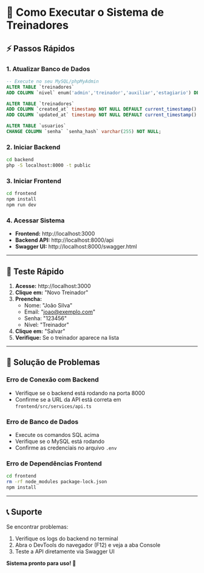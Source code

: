 # 🚀 Como Executar o Sistema de Treinadores

## ⚡ Passos Rápidos

### 1. Atualizar Banco de Dados
```sql
-- Execute no seu MySQL/phpMyAdmin
ALTER TABLE `treinadores` 
ADD COLUMN `nivel` enum('admin','treinador','auxiliar','estagiario') DEFAULT 'treinador' AFTER `observacoes`;

ALTER TABLE `treinadores` 
ADD COLUMN `created_at` timestamp NOT NULL DEFAULT current_timestamp() AFTER `ativo`,
ADD COLUMN `updated_at` timestamp NOT NULL DEFAULT current_timestamp() ON UPDATE current_timestamp() AFTER `created_at`;

ALTER TABLE `usuarios` 
CHANGE COLUMN `senha` `senha_hash` varchar(255) NOT NULL;
```

### 2. Iniciar Backend
```bash
cd backend
php -S localhost:8000 -t public
```

### 3. Iniciar Frontend
```bash
cd frontend
npm install
npm run dev
```

### 4. Acessar Sistema
- **Frontend:** http://localhost:3000
- **Backend API:** http://localhost:8000/api
- **Swagger UI:** http://localhost:8000/swagger.html

---

## 🧪 Teste Rápido

1. **Acesse:** http://localhost:3000
2. **Clique em:** "Novo Treinador"
3. **Preencha:**
   - Nome: "João Silva"
   - Email: "joao@exemplo.com"
   - Senha: "123456"
   - Nível: "Treinador"
4. **Clique em:** "Salvar"
5. **Verifique:** Se o treinador aparece na lista

---

## 🔧 Solução de Problemas

### Erro de Conexão com Backend
- Verifique se o backend está rodando na porta 8000
- Confirme se a URL da API está correta em `frontend/src/services/api.ts`

### Erro de Banco de Dados
- Execute os comandos SQL acima
- Verifique se o MySQL está rodando
- Confirme as credenciais no arquivo `.env`

### Erro de Dependências Frontend
```bash
cd frontend
rm -rf node_modules package-lock.json
npm install
```

---

## 📞 Suporte

Se encontrar problemas:
1. Verifique os logs do backend no terminal
2. Abra o DevTools do navegador (F12) e veja a aba Console
3. Teste a API diretamente via Swagger UI

**Sistema pronto para uso! 🎉** 